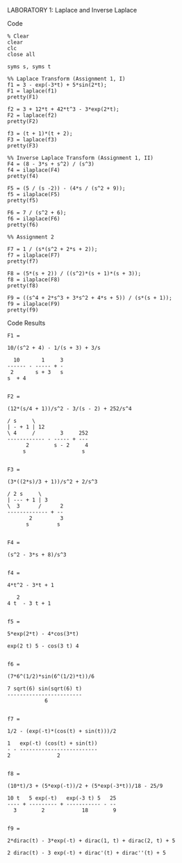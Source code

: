 LABORATORY 1: Laplace and Inverse Laplace 




Code

    % Clear
    clear
    clc
    close all
    
    syms s, syms t
    
    %% Laplace Transform (Assignment 1, I)
    f1 = 3 - exp(-3*t) + 5*sin(2*t);
    F1 = laplace(f1)
    pretty(F1)
    
    f2 = 3 + 12*t + 42*t^3 - 3*exp(2*t);
    F2 = laplace(f2)
    pretty(F2)
    
    f3 = (t + 1)*(t + 2);
    F3 = laplace(f3)
    pretty(F3)
    
    %% Inverse Laplace Transform (Assignment 1, II)
    F4 = (8 - 3*s + s^2) / (s^3)
    f4 = ilaplace(F4)
    pretty(f4)
    
    F5 = (5 / (s -2)) - (4*s / (s^2 + 9));
    f5 = ilaplace(F5)
    pretty(f5)
    
    F6 = 7 / (s^2 + 6);
    f6 = ilaplace(F6)
    pretty(f6)
    
    %% Assignment 2
    
    F7 = 1 / (s*(s^2 + 2*s + 2));
    f7 = ilaplace(F7)
    pretty(f7)
    
    F8 = (5*(s + 2)) / ((s^2)*(s + 1)*(s + 3));
    f8 = ilaplace(F8)
    pretty(f8)
    
    F9 = ((s^4 + 2*s^3 + 3*s^2 + 4*s + 5)) / (s*(s + 1));
    f9 = ilaplace(F9)
    pretty(f9)

Code Results

    F1 =
     
    10/(s^2 + 4) - 1/(s + 3) + 3/s
     
      10       1     3
    ------ - ----- + -
     2       s + 3   s
    s  + 4
    
     
    F2 =
     
    (12*(s/4 + 1))/s^2 - 3/(s - 2) + 252/s^4
     
    / s     \
    | - + 1 | 12
    \ 4     /        3     252
    ------------ - ----- + ---
          2        s - 2     4
         s                  s
    
     
    F3 =
     
    (3*((2*s)/3 + 1))/s^2 + 2/s^3
     
    / 2 s     \
    | --- + 1 | 3
    \  3      /      2
    ------------- + --
           2         3
          s         s
    
     
    F4 =
     
    (s^2 - 3*s + 8)/s^3
     
     
    f4 =
     
    4*t^2 - 3*t + 1
     
       2
    4 t  - 3 t + 1
    
     
    f5 =
     
    5*exp(2*t) - 4*cos(3*t)
     
    exp(2 t) 5 - cos(3 t) 4
    
     
    f6 =
     
    (7*6^(1/2)*sin(6^(1/2)*t))/6
     
    7 sqrt(6) sin(sqrt(6) t)
    ------------------------
                6
    
     
    f7 =
     
    1/2 - (exp(-t)*(cos(t) + sin(t)))/2
     
    1   exp(-t) (cos(t) + sin(t))
    - - -------------------------
    2               2
    
     
    f8 =
     
    (10*t)/3 + (5*exp(-t))/2 + (5*exp(-3*t))/18 - 25/9
     
    10 t   5 exp(-t)   exp(-3 t) 5   25
    ---- + --------- + ----------- - --
      3        2            18        9
    
     
    f9 =
     
    2*dirac(t) - 3*exp(-t) + dirac(1, t) + dirac(2, t) + 5
     
    2 dirac(t) - 3 exp(-t) + dirac'(t) + dirac''(t) + 5
